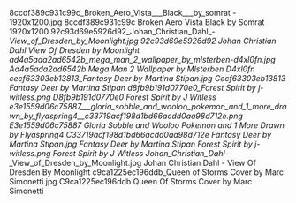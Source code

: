 8ccdf389c931c99c_Broken_Aero_Vista___Black___by_somrat - 1920x1200.jpg 8ccdf389c931c99c Broken Aero Vista   Black   by Somrat   1920x1200
92c93d69e5926d92_Johan_Christian_Dahl_-_View_of_Dresden_by_Moonlight.jpg 92c93d69e5926d92 Johan Christian Dahl   View Of Dresden by Moonlight
ad4a5ada2ad6542b_mega_man_2_wallpaper_by_mlsterben-d4xl0fn.jpg Ad4a5ada2ad6542b Mega Man 2 Wallpaper by Mlsterben D4xl0fn
cecf63303eb13813_Fantasy Deer by Martina Stipan.jpg Cecf63303eb13813 Fantasy Deer by Martina Stipan
d8fb9b191d0770e0_Forest Spirit by j-witless.png D8fb9b191d0770e0 Forest Spirit by J Witless
e3e1559d06c75887___gloria_sobble_and_wooloo_pokemon_and_1_more_drawn_by_flyaspring4__c33719acf198d1bd66acdd0aa98d712e.png E3e1559d06c75887   Gloria Sobble and Wooloo Pokemon and 1 More Drawn by Flyaspring4  C33719acf198d1bd66acdd0aa98d712e
Fantasy Deer by Martina Stipan.jpg Fantasy Deer by Martina Stipan
Forest Spirit by j-witless.png Forest Spirit by J Witless
Johan_Christian_Dahl_-_View_of_Dresden_by_Moonlight.jpg Johan Christian Dahl - View Of Dresden By Moonlight
c9ca1225ec196ddb_Queen of Storms Cover by Marc Simonetti.jpg C9ca1225ec196ddb Queen Of Storms Cover by Marc Simonetti

